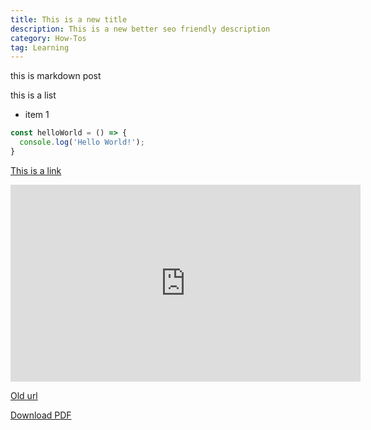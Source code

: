 ```yaml
---
title: This is a new title
description: This is a new better seo friendly description
category: How-Tos
tag: Learning
---
```


this is markdown post

this is a list 

- item 1

```js
const helloWorld = () => {
  console.log('Hello World!');
}
```

[This is a link](https://nofluffdigital.com/)

<iframe width="560" height="315" src="https://www.youtube.com/embed/Pb4SxgwCR_M" frameborder="0" allow="accelerometer; autoplay; encrypted-media; gyroscope; picture-in-picture" allowfullscreen></iframe>

[Old url](/blog/how-tos/tutorial/)

<a href="#.pdf" onClick="ga('send', 'event', { eventCategory: 'test', eventAction: 'click', eventLabel: 'test-download', eventValue: 1});">Download PDF</a>